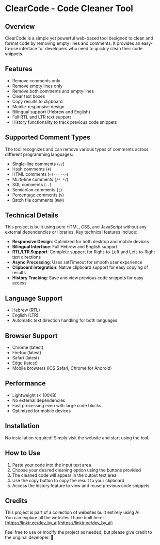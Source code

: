 # ClearCode - Code Cleaner Tool

## Overview
ClearCode is a simple yet powerful web-based tool designed to clean and format code by removing empty lines and comments. It provides an easy-to-use interface for developers who need to quickly clean their code snippets.

## Features
- Remove comments only
- Remove empty lines only
- Remove both comments and empty lines
- Clear text boxes
- Copy results to clipboard
- Mobile-responsive design
- Bilingual support (Hebrew and English)
- Full RTL and LTR text support
- History functionality to track previous code snippets

## Supported Comment Types
The tool recognizes and can remove various types of comments across different programming languages:
- Single-line comments (`//`)
- Hash comments (`#`)
- HTML comments (`<!-- -->`)
- Multi-line comments (`/* */`)
- SQL comments (`--`)
- Semicolon comments (`;`)
- Percentage comments (`%`)
- Batch file comments (`REM`)

## Technical Details
This project is built using pure HTML, CSS, and JavaScript without any external dependencies or libraries. Key technical features include:

- **Responsive Design**: Optimized for both desktop and mobile devices
- **Bilingual Interface**: Full Hebrew and English support
- **RTL/LTR Support**: Complete support for Right-to-Left and Left-to-Right text directions
- **Async Processing**: Uses setTimeout for smooth user experience
- **Clipboard Integration**: Native clipboard support for easy copying of results
- **History Tracking**: Save and view previous code snippets for easy access

## Language Support
- Hebrew (RTL)
- English (LTR)
- Automatic text direction handling for both languages

## Browser Support
- Chrome (latest)
- Firefox (latest)
- Safari (latest)
- Edge (latest)
- Mobile browsers (iOS Safari, Chrome for Android)

## Performance
- Lightweight (< 100KB)
- No external dependencies
- Fast processing even with large code blocks
- Optimized for mobile devices

## Installation
No installation required! Simply visit the website and start using the tool.

## How to Use
1. Paste your code into the input text area
2. Choose your desired cleaning option using the buttons provided
3. The cleaned code will appear in the output text area
4. Use the copy button to copy the result to your clipboard
5. Access the history feature to view and reuse previous code snippets

## Credits

This project is part of a collection of websites built entirely using AI.  
You can explore all the websites I have built here:  
[https://linktr.ee/dev_by_ai](https://linktr.ee/dev_by_ai)

Feel free to use or modify the project as needed, but please give credit to the original developer. 🚀
